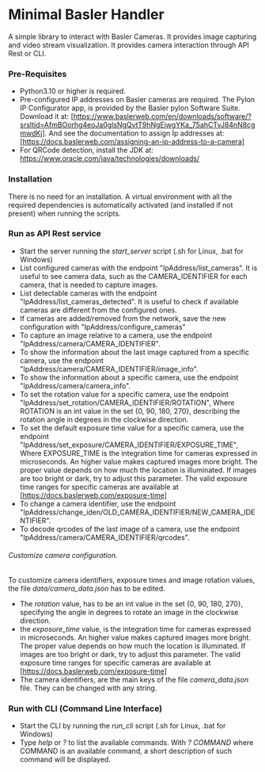 #  Minimal Basler Handler

A simple library to interact with Basler Cameras. It provides image capturing and video stream visualization.
It provides camera interaction through API Rest or CLI.

### Pre-Requisites

- Python3.10 or higher is required.
- Pre-configured IP addresses on Basler cameras are required. The Pylon IP Configurator app, is provided by the Basler pylon Software Suite.
  Download it at: [https://www.baslerweb.com/en/downloads/software/?srsltid=AfmBOorhg4eoJa0glsNgQvtT9hNgEiwgYKa_75ahCTvJ84nN8cgmwdKj].
  And see the documentation to assign Ip addresses at: [https://docs.baslerweb.com/assigning-an-ip-address-to-a-camera]
- For QRCode detection, install the JDK at: https://www.oracle.com/java/technologies/downloads/

### Installation
There is no need for an installation. A virtual environment with all the required dependencies is automatically activated (and installed if not present) when running the scripts.

### Run as API Rest service

- Start the server running the *start_server* script (.sh for Linux, .bat for Windows)
- List configured cameras with the endpoint "IpAddress/list_cameras". It is useful to see camera data, such as the CAMERA_IDENTIFIER for each camera, that is needed to capture images.
- List detectable cameras with the endpoint "IpAddress/list_cameras_detected". It is useful to check if available cameras are different from the configured ones.
- If cameras are added/removed from the network, save the new configuration with "IpAddress/configure_cameras"
- To capture an image relative to a camera, use the endpoint "IpAddress/camera/CAMERA_IDENTIFIER".
- To show the information about the last image captured from a specific camera, use the endpoint "IpAddress/camera/CAMERA_IDENTIFIER/image_info".
- To show the information about a specific camera, use the endpoint "IpAddress/camera/camera_info".
- To set the rotation value for a specific camera, use the endpoint "IpAddress/set_rotation/CAMERA_IDENTIFIER/ROTATION", Where ROTATION is an int value in the set {0, 90, 180, 270}, describing the rotation angle in degrees in the clockwise direction.
- To set the default exposure time value for a specific camera, use the endpoint "IpAddress/set_exposure/CAMERA_IDENTIFIER/EXPOSURE_TIME", Where EXPOSURE_TIME is the integration time for cameras expressed in microseconds. An higher value makes captured images more bright. The proper value depends on how much the location is illuminated. If images are too bright or dark, try to adjust this parameter. The valid exposure time ranges for specific cameras are available at [https://docs.baslerweb.com/exposure-time]
- To change a camera identifier, use the endpoint "IpAddress/change_iden/OLD_CAMERA_IDENTIFIER/NEW_CAMERA_IDENTIFIER".
- To decode qrcodes of the last image of a camera, use the endpoint "IpAddress/camera/CAMERA_IDENTIFIER/qrcodes".



###### Customize camera configuration.
To customize camera identifiers, exposure times and image rotation values, the file *data/camera_data.json* has to be edited.
- The *rotation* value, has to be an int value in the set {0, 90, 180, 270}, specifying the angle in degrees to rotate an image in the clockwise direction.
- the *exposure_time* value, is the integration time for cameras expressed in microseconds. An higher value makes captured images more bright. The proper value depends on how much the location is illuminated. If images are too bright or dark, try to adjust this parameter. The valid exposure time ranges for specific cameras are available at [https://docs.baslerweb.com/exposure-time]
- The camera identifiers, are the main keys of the file *camera_data.json* file. They can be changed with any string.

### Run with CLI (Command Line Interface)

- Start the CLI by running the *run_cli* script (.sh for Linux, .bat for Windows)
- Type *help* or *?* to list the available commands. With *? COMMAND* where COMMAND is an available command, a short description of such command will be displayed.

